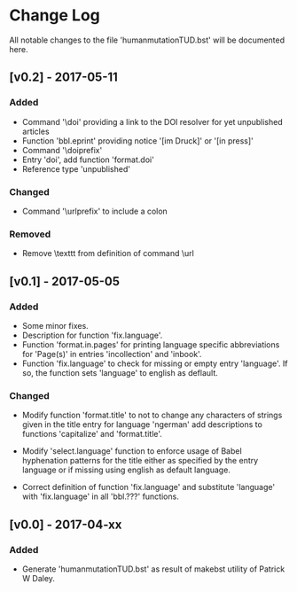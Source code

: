 # Change Log
All notable changes to the file 'humanmutationTUD.bst' will be documented here.

## [v0.2] - 2017-05-11
### Added
- Command '\doi' providing a link to the DOI resolver for yet unpublished articles
- Function 'bbl.eprint' providing notice '[im Druck]' or '[in press]'
- Command '\doiprefix'
- Entry 'doi', add function 'format.doi'
- Reference type 'unpublished'

### Changed
- Command '\urlprefix' to include a colon

### Removed
- Remove \texttt from definition of command \url

## [v0.1] - 2017-05-05
### Added
- Some minor fixes.
- Description for function 'fix.language'.
- Function 'format.in.pages' for printing language specific abbreviations for
  'Page(s)' in entries 'incollection' and 'inbook'.
- Function 'fix.language' to check for missing or empty entry 'language'. If
  so, the function sets 'language' to english as deflault.

### Changed
- Modify function 'format.title' to not to change any characters of strings given
  in the title entry for language 'ngerman' add descriptions to functions 
  'capitalize' and 'format.title'.

- Modify 'select.language' function to enforce usage of Babel hyphenation patterns
  for the title either as specified by the entry language or if missing using 
  english as default language.

- Correct definition of function 'fix.language' and substitute 'language' with 
  'fix.language' in all 'bbl.???' functions.

## [v0.0] - 2017-04-xx
### Added
- Generate 'humanmutationTUD.bst' as result of makebst utility of Patrick W Daley.

[//]: # (Added, Changed, Fixed, Removed)

